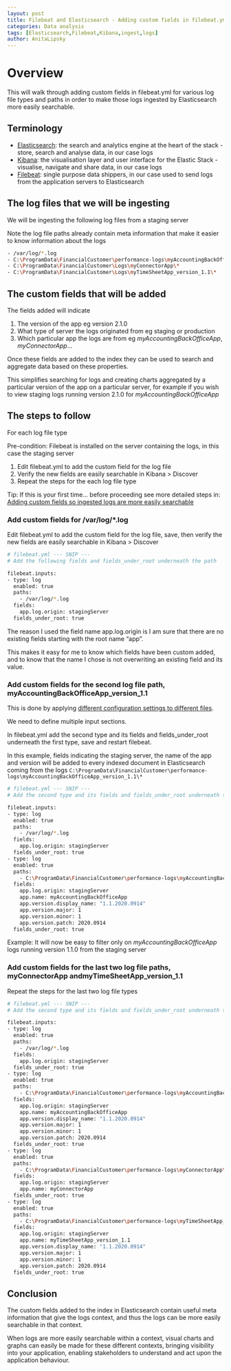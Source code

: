```yaml
---
layout: post
title: Filebeat and Elasticsearch - Adding custom fields in filebeat.yml based on log file path
categories: Data analysis
tags: [Elasticsearch,Filebeat,Kibana,ingest,logs]
author: AnitaLipsky 
---
```


# Overview
This will walk through adding custom fields in filebeat.yml for various log file types and paths in order to make those logs ingested by Elasticsearch more easily searchable.

## Terminology
* [Elasticsearch](https://www.elastic.co/elasticsearch/): the search and analytics engine at the heart of the stack - store, search and analyse data, in our case logs
* [Kibana](https://www.elastic.co/kibana): the visualisation layer and user interface for the Elastic Stack - visualise, navigate and share data, in our case logs
* [Filebeat](https://www.elastic.co/beats/filebeat): single purpose data shippers, in our case used to send logs from the application servers to Elasticsearch


## The log files that we will be ingesting


We will be ingesting the following log files from a staging server

Note the log file paths already contain meta information that make it easier to know information about the logs

```bash
- /var/log/*.log
- C:\ProgramData\FinancialCustomer\performance-logs\myAccountingBackOfficeApp_version_1.1\*
- C:\ProgramData\FinancialCustomer\Logs\myConnectorApp\*
- C:\ProgramData\FinancialCustomer\Logs\myTimeSheetApp_version_1.1\*
```

## The custom fields that will be added


The fields added will indicate

1. The version of the app eg version 2.1.0
2. What type of server the logs originated from eg staging or production
3. Which particular app the logs are from eg *myAccountingBackOfficeApp*, *myConnectorApp*...


Once these fields are added to the index they can be used to search and aggregate data based on these properties.

This simplifies searching for logs and creating charts aggregated by a particular version of the app on a particular server, for example if you wish to view staging logs running version 2.1.0 for *myAccountingBackOfficeApp*

## The steps to follow

For each log file type

Pre-condition: Filebeat is installed on the server containing the logs, in this case the staging server
1. Edit filebeat.yml to add the custom field for the log file
2. Verify the new fields are easily searchable in Kibana > Discover
3. Repeat the steps for the each log file type


Tip: If this is your first time... before proceeding see more detailed steps in: [Adding custom fields so ingested logs are more easily searchable](https://blog.sysco.no/data/analysis/Filebeat-and-Elasticsearch-adding-custom-fields/)

### Add custom fields for /var/log/*.log

Edit filebeat.yml to add the custom field for the log file, save, then verify the new fields are easily searchable in Kibana > Discover


```bash
# filebeat.yml --- SNIP ---
# Add the following fields and fields_under_root underneath the path

filebeat.inputs:
- type: log
  enabled: true
  paths:
    - /var/log/*.log
  fields:
    app.log.origin: stagingServer
  fields_under_root: true
```

The reason I used the field name app.log.origin is I am sure that there are no existing fields starting with the root name “app”.

This makes it easy for me to know which fields have been custom added, and to know that the name I chose is not overwriting an existing field and its value.


### Add custom fields for the second log file path, myAccountingBackOfficeApp_version_1.1

This is done by applying [different configuration settings to different files](https://www.elastic.co/guide/en/beats/filebeat/current/filebeat-input-log.html#filebeat-input-log).

We need to define multiple input sections.

In filebeat.yml add the second type and its fields and fields_under_root underneath the first type, save and restart filebeat.

In this example, fields indicating the staging server, the name of the app and version will be added to every indexed document in Elasticsearch coming from the logs ```C:\ProgramData\FinancialCustomer\performance-logs\myAccountingBackOfficeApp_version_1.1\*```


```bash
# filebeat.yml --- SNIP ---
# Add the second type and its fields and fields_under_root underneath the first type

filebeat.inputs:
- type: log
  enabled: true
  paths:
    - /var/log/*.log
  fields:
    app.log.origin: stagingServer
  fields_under_root: true
- type: log
  enabled: true
  paths:
    - C:\ProgramData\FinancialCustomer\performance-logs\myAccountingBackOfficeApp_version_1.1\*
  fields:
    app.log.origin: stagingServer
    app.name: myAccountingBackOfficeApp
    app.version.display_name: "1.1.2020.0914"
    app.version.major: 1
    app.version.minor: 1
    app.version.patch: 2020.0914
  fields_under_root: true
```

Example: It will now be easy to filter only on *myAccountingBackOfficeApp* logs running version 1.1.0 from the staging server


### Add custom fields for the last two log file paths, myConnectorApp andmyTimeSheetApp_version_1.1


Repeat the steps for the last two log file types


```bash
# filebeat.yml --- SNIP ---
# Add the second type and its fields and fields_under_root underneath the first type

filebeat.inputs:
- type: log
  enabled: true
  paths:
    - /var/log/*.log
  fields:
    app.log.origin: stagingServer
  fields_under_root: true
- type: log
  enabled: true
  paths:
    - C:\ProgramData\FinancialCustomer\performance-logs\myAccountingBackOfficeApp_version_1.1\*
  fields:
    app.log.origin: stagingServer
    app.name: myAccountingBackOfficeApp
    app.version.display_name: "1.1.2020.0914"
    app.version.major: 1
    app.version.minor: 1
    app.version.patch: 2020.0914
  fields_under_root: true
- type: log
  enabled: true
  paths:
    - C:\ProgramData\FinancialCustomer\performance-logs\myConnectorApp\*
  fields:
    app.log.origin: stagingServer
    app.name: myConnectorApp
  fields_under_root: true
- type: log
  enabled: true
  paths:
    - C:\ProgramData\FinancialCustomer\performance-logs\myTimeSheetApp_version_1.1\*
  fields:
    app.log.origin: stagingServer
    app.name: myTimeSheetApp_version_1.1
    app.version.display_name: "1.1.2020.0914"
    app.version.major: 1
    app.version.minor: 1
    app.version.patch: 2020.0914
  fields_under_root: true
```

## Conclusion

The custom fields added to the index in Elasticsearch contain useful meta information that give the logs context, and thus the logs can be more easily searchable in that context.

When logs are more easily searchable within a context, visual charts and graphs can easily be made for these different contexts, bringing visibility into your application, enabling stakeholders to understand and act upon the application behaviour.
